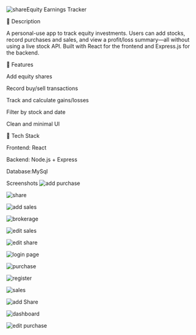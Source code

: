 ![share](https://github.com/user-attachments/assets/1818a2e5-784f-4b69-bb2f-508f9a4ab418)Equity Earnings Tracker

📝 Description

A personal-use app to track equity investments. Users can add stocks, record purchases and sales, and view a profit/loss summary—all without using a live stock API. Built with React for the frontend and Express.js for the backend.

🚀 Features

Add equity shares

Record buy/sell transactions

Track and calculate gains/losses

Filter by stock and date

Clean and minimal UI

🔧 Tech Stack

Frontend: React

Backend: Node.js + Express

Database:MySql

Screenshots
![add purchase](https://github.com/user-attachments/assets/ce24ab24-335e-4895-b234-4d0fe884269b)

![share](https://github.com/user-attachments/assets/ca23ea2f-cd60-4759-a396-f3dea5c6ebed)

![add sales](https://github.com/user-attachments/assets/bee93ca9-510f-4412-8965-35a752e1fc46)

![brokerage](https://github.com/user-attachments/assets/7c406396-06d1-4151-9b90-7f111b7b881a)

![edit sales](https://github.com/user-attachments/assets/9da8ab84-736a-42b6-918e-342b4ff88b72)

![edit share](https://github.com/user-attachments/assets/6415ed0c-0bb2-48f6-a985-af7ad2b328eb)

![login page](https://github.com/user-attachments/assets/b49d4f9d-d278-458b-a8e7-a20a54856ff1)

![purchase](https://github.com/user-attachments/assets/0aa6a536-37ad-4bcb-afba-38c1d6bb102b)

![register](https://github.com/user-attachments/assets/d799fd03-a004-4572-81ed-624837e111ce)

![sales](https://github.com/user-attachments/assets/22494f02-dade-4853-8814-b70999aabce6)

![add Share](https://github.com/user-attachments/assets/80d9f618-cb3a-4af6-ad39-9361e1203fdf)

![dashboard](https://github.com/user-attachments/assets/6a5fc777-cd6c-4917-a9e7-2d8c10e66154)

![edit purchase](https://github.com/user-attachments/assets/8b2fd0db-3faa-4a8f-b858-92c6e3c11197)


